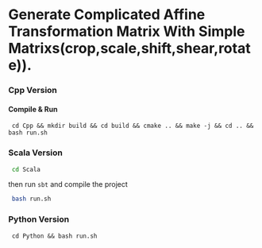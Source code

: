 # Generate Complicated Affine Transformation Matrix With Simple Matrixs(crop,scale,shift,shear,rotate)).

### Cpp Version

#### Compile & Run
```bah
 cd Cpp && mkdir build && cd build && cmake .. && make -j && cd .. && bash run.sh
```

### Scala Version

```bash
 cd Scala
```
then run `sbt` and compile the project

```bash
 bash run.sh
```

### Python Version
```bah
 cd Python && bash run.sh
```


